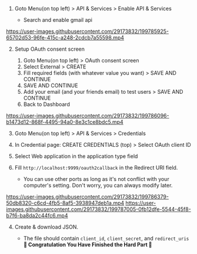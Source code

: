 1. Goto Menu(on top left) > API & Services > Enable API & Services

    - Search and enable gmail api



https://user-images.githubusercontent.com/29173832/199785925-65702d53-96fe-415c-a248-2cdcb7a55598.mp4



2. Setup OAuth consent screen

    1. Goto Menu(on top left) > OAuth consent screen
    2. Select External > CREATE
    3. Fill required fields (with whatever value you want) > SAVE AND CONTINUE
    4. SAVE AND CONTINUE
    5. Add your email (and your friends email) to test users > SAVE AND CONTINUE
    6. Back to Dashboard



https://user-images.githubusercontent.com/29173832/199786096-b1473d12-868f-4495-94a0-8e3c1ce8bdc5.mp4



3. Goto Menu(on top left) > API & Services > Credentials

  1. In Credential page: CREATE CREDENTIALS (top) > Select OAuth client ID
  2. Select Web application in the application type field
  3. Fill `http://localhost:9999/oauth2callback` in the Redirect URI field.

      - You can use other ports as long as it's not conflict with your computer's setting. Don't worry, you can always modify later.

https://user-images.githubusercontent.com/29173832/199786379-50db8320-c6cd-4fb5-8af5-3938947deb1a.mp4
https://user-images.githubusercontent.com/29173832/199787005-0fb12dfe-5544-45f8-b7f6-ba8da2c44fc6.mp4


4. Create & download JSON.

    - The file should contain `client_id`, `client_secret`, and `redirect_uris`
__🎉 Congratulation You Have Finished the Hard Part 🙌__
